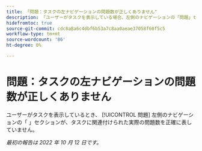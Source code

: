 ```yaml
---
title: 「問題：タスクの左ナビゲーションの問題数が正しくありません"
description: 「ユーザーがタスクを表示している場合、左側のナビゲーションの「問題」セクションに表示される数は、タスクに添付された実際の問題数を正確に表していません。」
hidefromtoc: true
source-git-commit: cdc8a8a6c4dbf6b53a7c8aa0aeae37058f60f5c5
workflow-type: tm+mt
source-wordcount: '86'
ht-degree: 0%

---
```



# 問題：タスクの左ナビゲーションの問題数が正しくありません

ユーザーがタスクを表示しているとき、 [!UICONTROL 問題] 左側のナビゲーションの「 」セクションが、タスクに関連付けられた実際の問題数を正確に表していません。

_最初の報告は 2022 年 10 月 12 日です。_


